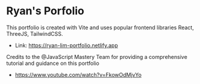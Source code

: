 # Ryan's Porfolio

This portfolio is created with Vite and uses popular frontend libraries React, ThreeJS, TailwindCSS.
- Link: https://ryan-lim-portfolio.netlify.app

Credits to the @JavaScript Mastery Team for providing a comprehensive tutorial and guidance on this portfolio
- https://www.youtube.com/watch?v=FkowOdMjvYo
